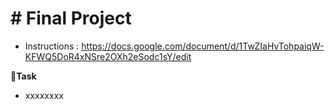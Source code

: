 # # Final Project
 - Instructions : https://docs.google.com/document/d/1TwZIaHvTohpaiqW-KFWQ5DoR4xNSre2OXh2eSodc1sY/edit


**🧡Task**

- xxxxxxxx

